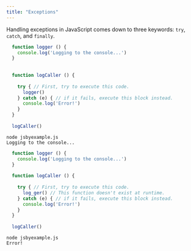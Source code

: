 ```yaml
---
title: "Exceptions"
---
```


Handling exceptions in JavaScript comes down to three keywords: `try`, `catch`, and `finally`.

```javascript
  function logger () {
    console.log('Logging to the console...')
  }
  
  
  function logCaller () {
  
    try { // First, try to execute this code.
      logger()
    } catch (e) { // if it fails, execute this block instead.
      console.log('Error!')
    }
  }
  
  logCaller()
```

```
node jsbyexample.js
Logging to the console...
```

```javascript
  function logger () {
    console.log('Logging to the console...')
  }
  
  function logCaller () {
  
    try { // First, try to execute this code.
      log_ger() // This function doesn't exist at runtime.
    } catch (e) { // if it fails, execute this block instead.
      console.log('Error!')
    }
  }
  
  logCaller()
```

```
node jsbyexample.js
Error!
```